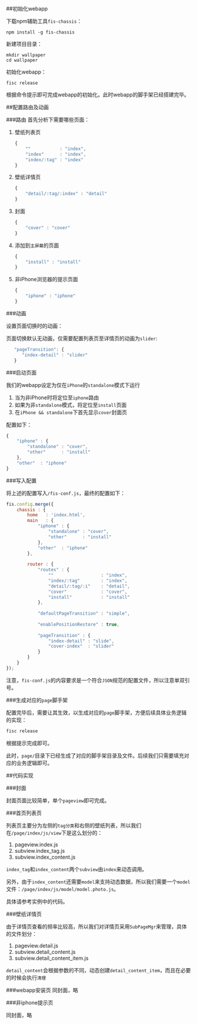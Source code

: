 ##初始化webapp

下载npm辅助工具`fis-chassis`：

```
npm install -g fis-chassis
```

新建项目目录：

```
mkdir wallpaper
cd wallpaper
```

初始化webapp：

```
fisc release
```

根据命令提示即可完成webapp的初始化。此时webapp的脚手架已经搭建完毕。


##配置路由及动画

###路由
首先分析下需要哪些页面：

1. 壁纸列表页

   ```javascript
   {
       ""           : "index",
       "index"      : "index",
       "index/:tag" : "index"
   }
   ```

2. 壁纸详情页

   ```javascript
   {
       "detail/:tag/:index" : "detail"
   }
   ```

3. 封面

   ```javascript
   {
       "cover" : "cover"
   }
   ```

4. 添加到`主屏幕`的页面

   ```javascript
   {
       "install" : "install"
   }
   ```


5. 非iPhone浏览器的提示页面

   ```javascript
   {
       "iphone" : "iphone"
   }
   ```

###动画

设置页面切换时的动画：

页面切换默认无动画，仅需要配置列表页至详情页的动画为`slider`:

```javascript
   "pageTransition": {
      "index-detail" : "slider"
   }
```

###启动页面

我们的webapp设定为仅在`iPhone`的`standalone`模式下运行


1. 当为非iPhone时将定位至`iphone`路由
2. 如果为非`standalone`模式，将定位至`install`页面
3. 在`iPhone && standalone`下首先显示`cover`封面页

配置如下：

```javascript
{
	"iphone" : {
		"standalone" : "cover",
		"other"      : "install"
	},
	"other"  : "iphone"
}
```

###写入配置

将上述的配置写入`/fis-conf.js`，最终的配置如下：

```javascript
fis.config.merge({
    chassis : {
		home   : 'index.html',
		main   : {
			"iphone" : {
				"standalone" : "cover",
				"other"      : "install"
			},
			"other"  : "iphone"
		},
		
		router : {
			"routes" : {
				""                  : "index",
				"index/:tag"        : "index",
				"detail/:tag/:i"    : "detail",
				"cover"             : "cover",
				"install"           : "install"
			},
			
			"defaultPageTransition" : "simple",
			
			"enablePositionRestore" : true,
			
			"pageTransition" : {
				"index-detail" : "slide",
				"cover-index"  : "slider"
			}
		}
	}
});
```

注意，`fis-conf.js`的内容要求是一个符合`JSON`规范的配置文件，所以注意单双引号。


###生成对应的`page`脚手架

配置完毕后，需要让其生效，以生成对应的`page`脚手架，方便后续具体业务逻辑的实现：

```javascript
fisc release
```

根据提示完成即可。

此时，`page/`目录下已经生成了对应的脚手架目录及文件。后续我们只需要填充对应的业务逻辑即可。


##代码实现

###封面

封面页面比较简单，单个`pageview`即可完成。

###首页列表页

列表页主要分为左侧的`tag分类`和右侧的壁纸列表，所以我们在`/page/index/js/view`下是这么划分的：

1. pageview.index.js
2. subview.index_tag.js
3. subview.index_content.js


`index_tag`和`index_content`两个`subview`由`index`来动态调用。

另外，由于`index_content`还需要`model`来支持动态数据，所以我们需要一个`model`文件：`/page/index/js/model/model.photo.js`。

具体请参考实例中的代码。

###壁纸详情页

由于详情页查看的频率比较高，所以我们对详情页采用`SubPageMgr`来管理，具体的文件划分：

1. pageview.detail.js
2. subview.detail_content.js
3. subview.detail_content_item.js

`detail_content`会根据参数的不同，动态创建`detail_content_item`，而且在必要的时候会执行`清理`


###webapp安装页
同封面，略

###非iphone提示页

同封面，略




